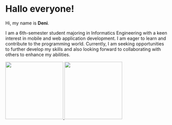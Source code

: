 # Hallo everyone! 

Hi, my name is **Deni**.

I am a 6th-semester student majoring in Informatics Engineering with a keen interest in mobile and web application development. I am eager to learn and contribute to the programming world. Currently, I am seeking opportunities to further develop my skills and also looking forward to collaborating with others to enhance my abilities.

<p align="left">
<a href="https://github.com/deni2403">
  <img height="180em" src="https://github-readme-stats-eight-theta.vercel.app/api?username=deni2403&show_icons=true&theme=algolia&include_all_commits=true&count_private=true"/>
  <img height="180em" src="https://github-readme-stats-eight-theta.vercel.app/api/top-langs/?username=deni2403&layout=compact&langs_count=8&theme=algolia"/>
</a>
</p>
